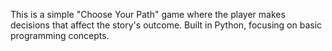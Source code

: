 This is a simple "Choose Your Path" game where the player makes decisions that affect the story's outcome. Built in Python, focusing on basic programming concepts.
